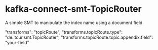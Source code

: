 # kafka-connect-smt-TopicRouter
A simple SMT to manipulate the index name using a document field.

"transforms": "topicRoute",
"transforms.topicRoute.type": "de.itcur.smt.TopicRouter",
"transforms.topicRoute.topic.appendix.field": "your-field"

